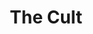 ---
title: "The Cult"
summary: "British rock band formed as in 1983 in Bradford, West Yorkshire. Officially became known as in Jan 1984. Core members Lead Vocals / Music / Song Writer Lead Guitarist / Music / Song Writer"
image: "the-cult.jpg"
---
